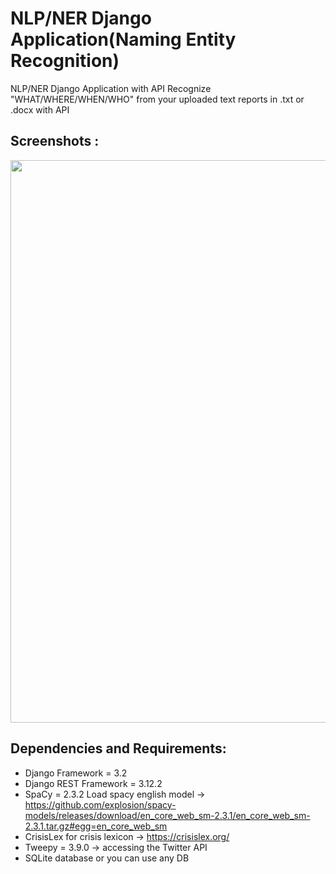 # NLP/NER Django Application(Naming Entity Recognition)

NLP/NER Django Application with API
Recognize "WHAT/WHERE/WHEN/WHO" from your uploaded text reports in .txt or .docx with API


## Screenshots :

<img src="/nlp_ner/static/images/FE.png" width="900">


## Dependencies and Requirements:

- Django Framework = 3.2
- Django REST Framework = 3.12.2
- SpaCy = 2.3.2
Load spacy english model -> https://github.com/explosion/spacy-models/releases/download/en_core_web_sm-2.3.1/en_core_web_sm-2.3.1.tar.gz#egg=en_core_web_sm
- CrisisLex for crisis lexicon -> https://crisislex.org/
- Tweepy = 3.9.0 ->  accessing the Twitter API
- SQLite database or you can use any DB
